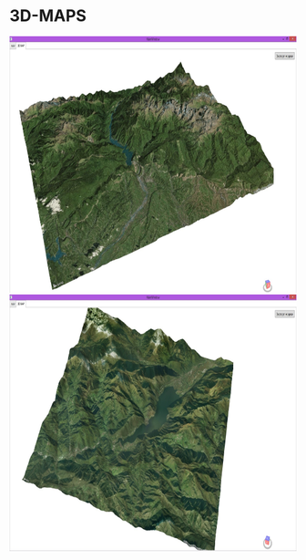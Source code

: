 # 3D-MAPS
<img src="WPFmaps/3Dmodel1.jpg" width="800" height="450"/>
<img src="WPFmaps/3Dmodel2.jpg" width="800" height="450"/>
